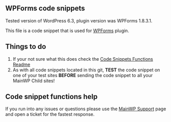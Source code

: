 ## WPForms code snippets

Tested version of WordPress 6.3, plugin version was WPForms 1.8.3.1.

This file is a code snippet that is used for [WPForms](https://wordpress.org/plugins/wpforms-lite//) plugin. 

## Things to do

1. If your not sure what this does check the [Code Snippets Functions Readme](https://github.com/mainwp/Code-Snippets-Functions/blob/master/README.md)
2. As with all code snippets located in this git, **TEST** the code snippet on one of your test sites **BEFORE** sending the code snippet to all your MainWP Child sites!

## Code snippet functions help

If you run into any issues or questions please use the [MainWP Support](https://mainwp.com/support/) page and open a ticket for the fastest response.
